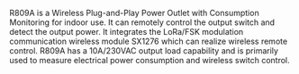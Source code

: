 R809A is a Wireless Plug-and-Play Power Outlet with Consumption Monitoring for indoor use. It can remotely control the output switch and detect the output power. It integrates the LoRa/FSK modulation communication wireless module SX1276 which can realize wireless remote control. R809A has a 10A/230VAC output load capability and is primarily used to measure electrical power consumption and wireless switch control.
